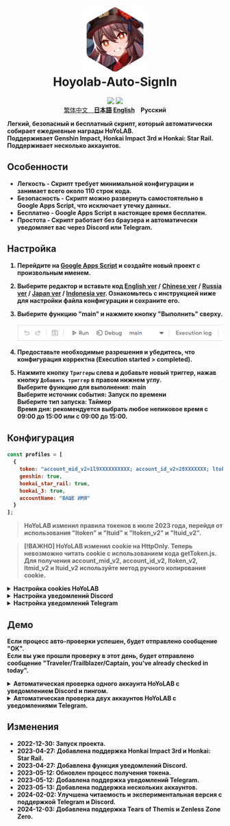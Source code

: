 <h1 align="center">
    <img width="150" height="150" src="pic/logo.svg" alt=""><br>
    Hoyolab-Auto-SignIn
</h1>

<p align="center">
    <img src="https://img.shields.io/github/license/NatsumeAoii/hoyolab-auto-sign?style=flat-square">
    <img src="https://img.shields.io/github/stars/NatsumeAoii/hoyolab-auto-sign?style=flat-square">
    <br><a href="/README_zh-ZH.md">繁体中文<b>　<a href="/README_jp-JP.md">日本語</a> <a href="/README.md">English</a>　<b>Русский</b>
</p>

Легкий, безопасный и бесплатный скрипт, который автоматически собирает ежедневные награды HoYoLAB.  
Поддерживает Genshin Impact, Honkai Impact 3rd и Honkai: Star Rail. Поддерживает несколько аккаунтов.

## Особенности
* **Легкость** - Скрипт требует минимальной конфигурации и занимает всего около 110 строк кода.
* **Безопасность** - Скрипт можно развернуть самостоятельно в Google Apps Script, что исключает утечку данных.
* **Бесплатно** - Google Apps Script в настоящее время бесплатен.
* **Простота** - Скрипт работает без браузера и автоматически уведомляет вас через Discord или Telegram.

## Настройка
1. Перейдите на [Google Apps Script](https://script.google.com/home/start) и создайте новый проект с произвольным именем.
2. Выберите редактор и вставьте код [English ver](https://github.com/NatsumeAoii/Hoyolab-AutoSign/blob/main/src/main-discord-telegram-enEN.gs) / [Chinese ver](https://github.com/NatsumeAoii/Hoyolab-AutoSign/blob/main/src/main-discord-telegram-zhZH.gs) / [Russia ver](https://github.com/NatsumeAoii/Hoyolab-AutoSign/blob/main/src/main-discord-telegram-ruRU.gs) / [Japan ver](https://github.com/NatsumeAoii/Hoyolab-AutoSign/blob/main/src/main-discord-telegram-jpJP.gs) / [Indonesia ver](https://github.com/NatsumeAoii/Hoyolab-AutoSign/blob/main/src/main-discord-telegram-idID.gs). Ознакомьтесь с инструкцией ниже для настройки файла конфигурации и сохраните его.
3. Выберите функцию "main" и нажмите кнопку "Выполнить" сверху.  
   
   ![image](https://github.com/NatsumeAoii/Hoyolab-AutoSign/blob/main/pic/E04.png)
4. Предоставьте необходимые разрешения и убедитесь, что конфигурация корректна (Execution started > completed).
5. Нажмите кнопку `Триггеры` слева и добавьте новый триггер, нажав кнопку `Добавить триггер` в правом нижнем углу.  
   Выберите функцию для выполнения: main  
   Выберите источник события: Запуск по времени  
   Выберите тип запуска: Таймер  
   Время дня: рекомендуется выбрать любое непиковое время с 09:00 до 15:00 или с 09:00 до 15:00.

## Конфигурация

```javascript
const profiles = [
  {
    token: "account_mid_v2=1l9XXXXXXXXXX; account_id_v2=28XXXXXXX; ltoken_v2=v2_CANARIAXXXXXXXXXXXXXXX; ltmid_v2=1lXXXXXXX_XX; ltuid_v2=28XXXXXX;",
    genshin: true,
    honkai_star_rail: true,
    honkai_3: true,
    accountName: "ВАШЕ ИМЯ"
  }
];
```

> HoYoLAB изменил правила токенов в июле 2023 года, перейдя от использования "ltoken" и "ltuid" к "ltoken_v2" и "ltuid_v2".  

> [!ВАЖНО]
> HoYoLAB изменил cookie на HttpOnly. Теперь невозможно читать cookie с использованием кода getToken.js.  
> Для получения account_mid_v2, account_id_v2, ltoken_v2, ltmid_v2 и ltuid_v2 используйте метод ручного копирования cookie.

<details>
<summary><b>Настройка cookies HoYoLAB</b></summary>

   **Следуйте этой инструкции для получения токенов**      
   1. Перейдите на HoYoLAB (https://www.hoyolab.com/) и войдите в аккаунт.
   2. Откройте вашу страницу профиля.
   3. Откройте инструменты разработчика (F12 или Ctrl+Shift+I).
   4. Перейдите на вкладку "Сеть" (Network).
   5. Нажмите на "Сохранить лог" (Preserve Log).
      
      ![image](https://github.com/NatsumeAoii/Hoyolab-AutoSign/blob/main/pic/E05.png)  
   6. Обновите страницу.
   7. Найдите запрос getGameRecordCard с методом "GET".
      
      ![image](https://github.com/NatsumeAoii/Hoyolab-AutoSign/blob/main/pic/E06.png)  
   8. Перейдите на вкладку "Cookies".
   9. Скопируйте "account_mid_v2", "account_id_v2", "ltoken_v2", "ltmid_v2", и "ltuid_v2".
      ![image](https://github.com/NatsumeAoii/Hoyolab-AutoSign/blob/main/pic/E07.png)  

</details>

<details>
<summary><b>Настройка уведомлений Discord</b></summary>

```javascript
const discord_notify = true
const myDiscordID = "20000080000000040"
const discordWebhook = "https://discord.com/api/webhooks/1050000000000000060/6aXXXXXXXXXXXXXXXXXXXXXXXXXXXXXXXXXXXXXXXXXXXXXXXXXXXXXXXXXXXXXXXXnB"
```

1. **discord_notify**  
   Включение уведомлений через Discord. Установите в true для включения.

2. **myDiscordID**  
   Ваш ID пользователя Discord для пинга при ошибках.

3. **discordWebhook**  
   URL вебхука Discord.

</details>

<details>
<summary><b>Настройка уведомлений Telegram</b></summary>

```javascript
const telegram_notify = true
const myTelegramID = "1XXXXXXX0"
const telegramBotToken = "6XXXXXXXXX:AAAAAAAAAAXXXXXXXXXX8888888888Peko"
```

1. **telegram_notify**  
   Включение уведомлений через Telegram.

2. **myTelegramID**  
   Ваш Telegram ID.

3. **telegramBotToken**  
   Токен вашего бота Telegram.

</details>

## Демо
Если процесс авто-проверки успешен, будет отправлено сообщение "OK".  
Если вы уже прошли проверку в этот день, будет отправлено сообщение "Traveler/Trailblazer/Captain, you've already checked in today".

<details>
<summary><b>Автоматическая проверка одного аккаунта HoYoLAB с уведомлением Discord и пингом.</b></summary>
Включена авто-проверка для Genshin Impact и Honkai: Star Rail, уведомления Discord и пинг в Discord.

```javascript
/** Пример **/
const profiles = [
  { token: "account_mid_v2=123xyzabcd_hi; account_id_v2=26XXXXX20; ltoken_v2=v2_CANARIAXXXXXXXXXXXXXXXXXXXXXXXXXXXXXXXXXXXXXXXXXXXXXXXXXXXXXXXXXXXXXXXXXXXXXXXXXXXXXXXXXXXXX3406; ltmid_v2=123xyzabcd_hi; ltuid_v2=26XXXXX20;", 
    genshin: true, 
    honkai_star_rail: true, 
    honkai_3: false, 
    accountName: "HuTao" }
];

const discord_notify = true
const myDiscordID = "240000800000300040"
const discordWebhook = "https://discord.com/api/webhooks/10xxxxxxxxxxxxxxx60/6aXXXXXXXXXXXXXXXXXXXXXXXXXXXXXXXXXXXXXXXXXXXXXXXXXXXXXXXXXXXXXXXXnB"
```
![image](https://github.com/NatsumeAoii/Hoyolab-AutoSign/blob/main/pic/E02.png)

</details>

<details>
<summary><b>Автоматическая проверка двух аккаунтов HoYoLAB с уведомлениями Telegram.</b></summary>
Включена авто-проверка для Genshin Impact на аккаунте A и Honkai Impact 3rd на аккаунте B, уведомления Telegram.

```javascript
/** Пример **/
const profiles = [
  { token: "account_mid_v2=123xyzabcd_hi; account_id_v2=26XXXXX20; ltoken_v2=v2_CANARIAXXXXXXXXXXXXXXXXXXXXXXXXXXXXXXXXXXXXXXXXXXXXXXXXXXXXXXXXXXXXXXXXXXXXXXXXXXXXXXXXXXXXX3406; ltmid_v2=123xyzabcd_hi; ltuid_v2=26XXXXX20;", 
    genshin: true, 
    honkai_star_rail: false, 
    honkai_3: false, 
    accountName: "accountA" },

  { token: "account_mid_v2=456qwertyu_hi; account_id_v2=28XXXXX42; ltoken_v2=v2_GENSHINXXXXXXXXXXXXXXXXXXXXXXXXXXXXXXXXXXXXXXXXXXXXXXXXXXXXXXXXXXXXXXXXXXXXXXXXXXXXXXXXXXXXX5566; ltmid_v2=456qwertyu_hi; ltuid_v2=28XXXXX42;", 
    genshin: false, 
    honkai_star_rail: false, 
    honkai_3: true, 
    accountName: "accountB" }
];

const telegram_notify = true
const myTelegramID = "1XXXXXXX0"
const telegramBotToken = "6XXXXXXXXX:AAAAAAAAAAXXXXXXXXXX8888888888Peko"
```
![image](https://github.com/NatsumeAoii/Hoyolab-AutoSign/blob/main/pic/E03.png)

</details>

## Изменения
- 2022-12-30: Запуск проекта.
- 2023-04-27: Добавлена поддержка Honkai Impact 3rd и Honkai: Star Rail.
- 2023-04-27: Добавлена функция уведомлений Discord.
- 2023-05-12: Обновлен процесс получения токена.
- 2023-05-12: Добавлена поддержка уведомлений Telegram.
- 2023-05-13: Добавлена поддержка нескольких аккаунтов.
- 2024-02-02: Улучшена читаемость и экспериментальная версия с поддержкой Telegram и Discord.
- 2024-12-03: Добавлена поддержка Tears of Themis и Zenless Zone Zero.  